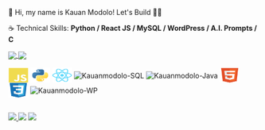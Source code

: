 <p align="left"> 
 🖖 Hi, my name is Kauan Modolo! Let's Build 👨‍💻
</p>
<p align="left">
 ☕ Technical Skills: <strong> Python / React JS / MySQL / WordPress / A.I. Prompts / C </strong>
</p>

<a href="https://github.com/kauanmodolo/github-readme-stats">
  <img height=160 align="center" src="https://github-readme-stats.vercel.app/api?username=kauanmodolo&show_icons=true&theme=dracula" />
</a>
<a href="https://github.com/kauanmodolo/convoychat">
  <img height=160 align="center" src="https://github-readme-stats.vercel.app/api/top-langs?username=kauanmodolo&layout=compact&langs_count=8&theme=dracula&card_width=320" />
</a>

<div style="display: inline_block"><br>
  <img align="center" alt="Kauanmodolo-Js" height="30" width="40" src="https://raw.githubusercontent.com/devicons/devicon/master/icons/javascript/javascript-plain.svg">
<img align="center" alt="Kauanmodolo-Python" height="30" width="40" 
src="https://raw.githubusercontent.com/devicons/devicon/master/icons/python/python-original.svg">
<img align="center" alt="Kauanmodolo-React" height="30" width="40" src="https://raw.githubusercontent.com/devicons/devicon/master/icons/react/react-original.svg">
  <img align="center" alt="Kauanmodolo-SQL" height="30" width="40" src="https://cdn.jsdelivr.net/gh/devicons/devicon@latest/icons/azuresqldatabase/azuresqldatabase-original.svg">
<img align="center" alt="Kauanmodolo-Java" height="30" width="40" src="https://cdn.jsdelivr.net/gh/devicons/devicon@latest/icons/java/java-plain-wordmark.svg">
  <img align="center" alt="Kauanmodolo-HTML" height="30" width="40" src="https://raw.githubusercontent.com/devicons/devicon/master/icons/html5/html5-original.svg">
  <img align="center" alt="Kauanmodolo-CSS" height="30" width="40" src="https://raw.githubusercontent.com/devicons/devicon/master/icons/css3/css3-original.svg">
<img align="center" alt="Kauanmodolo-WP" height="30" width="40" src="https://cdn.jsdelivr.net/gh/devicons/devicon@latest/icons/wordpress/wordpress-plain.svg">
</div>
  
  ##
 
<div> 
    <a href="https://www.linkedin.com/in/kauan-modolo-carriço" target="_blank"><img src="https://img.shields.io/badge/-LinkedIn-%230077B5?style=for-the-badge&logo=linkedin&logoColor=white" target="_blank"</a> 
  <a href="https://instagram.com/kau_modolo" target="_blank"><img src="https://img.shields.io/badge/-Instagram-%23E4405F?style=for-the-badge&logo=instagram&logoColor=white" target="_blank"></a>
  <a href = "mailto:kauanmodolo@hotmail.com"><img src="https://img.shields.io/badge/-Gmail-%23333?style=for-the-badge&logo=gmail&logoColor=white" target="_blank"></a>
 
  
</div>
